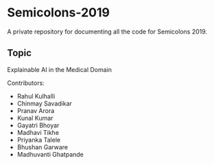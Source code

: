 # Semicolons-2019
A private repository for documenting all the code for Semicolons 2019.

## Topic
Explainable AI in the Medical Domain

Contributors:
 - Rahul Kulhalli
 - Chinmay Savadikar
 - Pranav Arora
 - Kunal Kumar
 - Gayatri Bhoyar
 - Madhavi Tikhe
 - Priyanka Talele
 - Bhushan Garware
 - Madhuvanti Ghatpande

